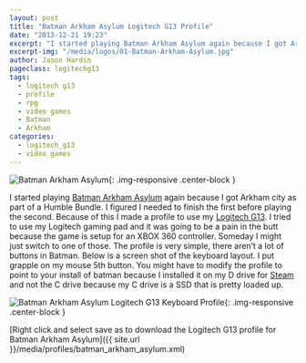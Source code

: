 ```yaml
---
layout: post
title: "Batman Arkham Asylum Logitech G13 Profile"
date: "2013-12-21 19:23"
excerpt: "I started playing Batman Arkham Asylum again because I got Arkham city as part of a Humble Bundle. I figured I needed to finish the first before playing the second. Because of this I made a profile to use my Logitech G13."
excerpt-img: "/media/logos/01-Batman-Arkham-Asylum.jpg"
author: Jason Hardin
pageclass: logitechg13
tags:
  - logitech g13
  - profile
  - rpg
  - video games
  - Batman
  - Arkham
categories:
  - logitech_g13
  - video_games
---
```

![Batman Arkham Asylum]({{site.url}}/media/logos/01-Batman-Arkham-Asylum.jpg){: .img-responsive  .center-block }

I started playing [Batman Arkham Asylum](http://www.amazon.com/Batman-Arkham-Asylum-Playstation-3/dp/B001E8VB6O) again because I got Arkham city as part of a Humble Bundle. I figured I needed to finish the first before playing the second. Because of this I made a profile to use my [Logitech G13](http://gaming.logitech.com/en-us/product/g13-advanced-gameboard). I tried to use my Logitech gaming pad and it was going to be a pain in the butt because the game is setup for an XBOX 360 controller. Someday I might just switch to one of those. The profile is very simple, there aren’t a lot of buttons in Batman. Below is a screen shot of the keyboard layout. I put grapple on my mouse 5th button. You might have to modify the profile to point to your install of batman because I installed it on my D drive for [Steam](http://store.steampowered.com/) and not the C drive because my C drive is a SSD that is pretty loaded up.

![Batman Arkham Asylum Logitech G13 Keyboard Profile]({{site.url}}/media/profiles/batman_arkham_asylum_keyboard_layout.png){: .img-responsive  .center-block }

[Right click and select save as to download the Logitech G13 profile for Batman Arkham Asylum]({{ site.url }}/media/profiles/batman_arkham_asylum.xml)
